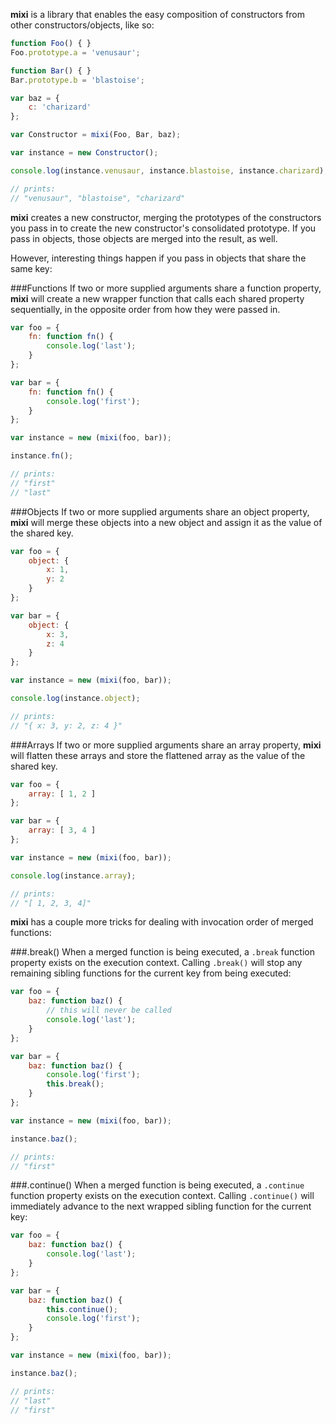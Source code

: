 **mixi** is a library that enables the easy composition of constructors from other constructors/objects, like so:

`````js
function Foo() { }
Foo.prototype.a = 'venusaur';

function Bar() { }
Bar.prototype.b = 'blastoise';

var baz = {
	c: 'charizard'
};

var Constructor = mixi(Foo, Bar, baz);

var instance = new Constructor();

console.log(instance.venusaur, instance.blastoise, instance.charizard);

// prints:
// "venusaur", "blastoise", "charizard"
`````

**mixi** creates a new constructor, merging the prototypes of the constructors you pass in to create the new constructor's consolidated prototype.
If you pass in objects, those objects are merged into the result, as well.

However, interesting things happen if you pass in objects that share the same key:

###Functions
If two or more supplied arguments share a function property, **mixi** will create a new wrapper function that calls each shared property sequentially, in the opposite order from how they were passed in.
`````js
var foo = {
	fn: function fn() {
		console.log('last');
	}
};

var bar = {
	fn: function fn() {
		console.log('first');
	}
};

var instance = new (mixi(foo, bar));

instance.fn();

// prints:
// "first"
// "last"
`````

###Objects
If two or more supplied arguments share an object property, **mixi** will merge these objects into a new object and assign it as the value of the shared key.
`````js
var foo = {
	object: {
		x: 1,
		y: 2
	}
};

var bar = {
	object: {
		x: 3,
		z: 4
	}
};

var instance = new (mixi(foo, bar));

console.log(instance.object);

// prints:
// "{ x: 3, y: 2, z: 4 }"
`````

###Arrays
If two or more supplied arguments share an array property, **mixi** will flatten these arrays and store the flattened array as the value of the shared key.
`````js
var foo = {
	array: [ 1, 2 ]
};

var bar = {
	array: [ 3, 4 ]
};

var instance = new (mixi(foo, bar));

console.log(instance.array);

// prints:
// "[ 1, 2, 3, 4]"
`````

**mixi** has a couple more tricks for dealing with invocation order of merged functions:

###.break()
When a merged function is being executed, a `.break` function property exists on the execution context. Calling `.break()` will stop any remaining sibling functions for the current key from being executed:
`````js
var foo = {
	baz: function baz() {
		// this will never be called
		console.log('last');
	}
};

var bar = {
	baz: function baz() {
		console.log('first');
		this.break();
	}
};

var instance = new (mixi(foo, bar));

instance.baz();

// prints:
// "first"
`````

###.continue()
When a merged function is being executed, a `.continue` function property exists on the execution context. Calling `.continue()` will immediately advance to the next wrapped sibling function for the current key:
`````js
var foo = {
	baz: function baz() {
		console.log('last');
	}
};

var bar = {
	baz: function baz() {
		this.continue();
		console.log('first');
	}
};

var instance = new (mixi(foo, bar));

instance.baz();

// prints:
// "last"
// "first"
`````
